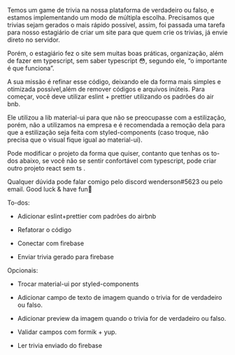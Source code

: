 Temos um game de trivia na nossa plataforma de verdadeiro ou falso, e estamos implementando um modo de múltipla escolha. Precisamos que trivias sejam gerados o mais rápido possível, assim, foi passada uma tarefa para nosso estagiário de criar um site para que quem crie os trivias, já envie direto no servidor.


Porém, o estagiário fez o site sem muitas boas práticas, organização, além de fazer em typescript, sem saber typescript 😳, segundo ele, “o importante é que funciona”.

A sua missão é refinar esse código, deixando ele da forma mais simples e otimizada possível,além de remover códigos e arquivos inúteis.
Para começar, você deve utilizar eslint + prettier utilizando os padrões do air bnb.

Ele utilizou a lib material-ui para que não se preocupasse com a estilização, porém, não a utilizamos na empresa e é recomendada a remoção dela para que a estilização seja feita com styled-components (caso troque, não precisa que o visual fique igual ao material-ui).

Pode modificar o projeto da forma que quiser, contanto que tenhas os to-dos abaixo, se você não se sentir confortável com typescript, pode criar outro projeto react sem ts .

Qualquer dúvida pode falar comigo pelo discord wenderson#5623 ou pelo email. Good luck & have fun🙌


To-dos:

- Adicionar eslint+prettier com padrões do airbnb

- Refatorar o código

- Conectar com firebase

- Enviar trivia gerado para firebase


Opcionais:

- Trocar material-ui por styled-components

- Adicionar campo de texto de imagem quando o trivia for de verdadeiro ou falso.

- Adicionar preview da imagem quando o trivia for de verdadeiro ou falso.

- Validar campos com formik + yup.

- Ler trivia enviado do firebase
